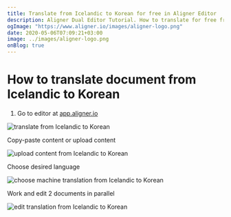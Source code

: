 ```yaml
---
title: Translate from Icelandic to Korean for free in Aligner Editor
description: Aligner Dual Editor Tutorial. How to translate for free from Icelandic to Korean. Aligner is multilingual document management platform. 
ogImage: "https://www.aligner.io/images/aligner-logo.png"
date: 2020-05-06T07:09:21+03:00
image: ../images/aligner-logo.png
onBlog: true
---
```


# How to translate document from Icelandic to Korean

1. Go to editor at [app.aligner.io](https://app.aligner.io "Aligner App web page")

![translate from Icelandic to Korean](../aligner-blank-editor.png "translate from Icelandic to Korean")

Copy-paste content or upload content

![upload content from Icelandic to Korean](../aligner-uploaded-document.png "upload content from Icelandic to Korean")

Choose desired language

![choose machine translation from Icelandic to Korean](../aligner-language-dropdown.png "choose machine translation from Icelandic to Korean")

Work and edit 2 documents in parallel

![edit translation from Icelandic to Korean](../aligner-double-sitded-editor.png "edit translation from Icelandic to Korean")

